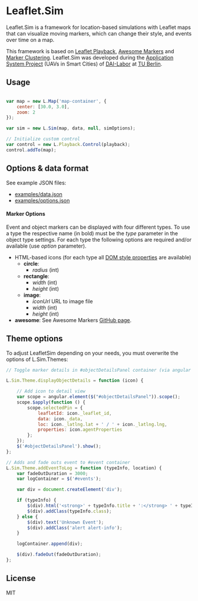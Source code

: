 # Leaflet.Sim

Leaflet.Sim is a framework for location-based simulations with Leaflet maps that can visualize moving markers, which can change their style, and events over time on a map.

This framework is based on [Leaflet Playback](https://github.com/hallahan/LeafletPlayback), [Awesome Markers](https://github.com/lvoogdt/Leaflet.awesome-markers) and [Marker Clustering](https://github.com/Leaflet/Leaflet.markercluster). Leaflet.Sim was developed during the [Application System Project](https://www.aot.tu-berlin.de/index.php?id=2874) (UAVs in Smart Cities) of [DAI-Labor](http://www.dai-labor.de/) at [TU Berlin](https://www.tu-berlin.de/).

## Usage
```javascript

var map = new L.Map('map-container', {
    center: [30.0, 3.0],
    zoom: 2
});

var sim = new L.Sim(map, data, null, simOptions);

// Initialize custom control
var control = new L.Playback.Control(playback);
control.addTo(map);

```

## Options & data format

See example JSON files:
- [examples/data.json](examples/data.json)
- [examples/options.json](examples/options.json)

#### Marker Options

Event and object markers can be displayed with four different types. To use a type the respective name (in bold) must be the *type* parameter in the object type settings.
For each type the following options are required and/or available (use *option* parameter).

- HTML-based icons (for each type all [DOM style properties](http://www.w3schools.com/jsref/dom_obj_style.asp) are available)
    - **circle**:
        - *radius* (int)
    - **rectangle**:
        - *width* (int)
        - *height* (int)
    - **image**:
        - *iconUrl* URL to image file
        - *width* (int)
        - *height* (int)
- **awesome**: See Awesome Markers [GitHub page](https://github.com/lvoogdt/Leaflet.awesome-markers).


## Theme options

To adjust LeafletSim depending on your needs, you must overwrite the options of L.Sim.Themes:

```javascript
// Toggle marker details in #objectDetailsPanel container (via angular scope)

L.Sim.Theme.displayObjectDetails = function (icon) {

    // Add icon to detail view
    var scope = angular.element($("#objectDetailsPanel")).scope();
    scope.$apply(function () {
        scope.selectedPin = {
            leafletId: icon._leaflet_id,
            data: icon._data,
            loc: icon._latlng.lat + ' / ' + icon._latlng.lng,
            properties: icon.agentProperties
        };
    });
    $('#objectDetailsPanel').show();
};

// Adds and fade outs event to #event container
L.Sim.Theme.addEventToLog = function (typeInfo, location) {
    var fadeOutDuration = 3000;
    var logContainer = $('#events');

    var div = document.createElement('div');

    if (typeInfo) {
        $(div).html('<strong>' + typeInfo.title + ':</strong> ' + typeInfo.description);
        $(div).addClass(typeInfo.class);
    } else {
        $(div).text('Unknown Event');
        $(div).addClass('alert alert-info');
    }

    logContainer.append(div);

    $(div).fadeOut(fadeOutDuration);
};

```

## License

MIT
